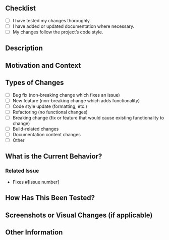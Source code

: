 ## Checklist
- [ ] I have tested my changes thoroughly.
- [ ] I have added or updated documentation where necessary.
- [ ] My changes follow the project’s code style.

## Description
<!-- Provide a summary of the changes, including any fixed issues and required dependencies. Specify the environment if relevant. -->


## Motivation and Context
<!-- Why is this change required? What problem does it solve or what benefit does it provide? -->


## Types of Changes
<!-- What types of changes does your code introduce? Put an `x` in all the boxes that apply: -->

- [ ] Bug fix (non-breaking change which fixes an issue)
- [ ] New feature (non-breaking change which adds functionality)
- [ ] Code style update (formatting, etc.)
- [ ] Refactoring (no functional changes)
- [ ] Breaking change (fix or feature that would cause existing functionality to change)
  <!-- If breaking change, describe how existing functionality is affected -->
- [ ] Build-related changes
- [ ] Documentation content changes
- [ ] Other

## What is the Current Behavior?
<!-- Describe the current behavior you are modifying, or link to a relevant issue. -->


### Related Issue
- Fixes #[issue number]


## How Has This Been Tested?
<!-- Describe how you tested your changes, including the platforms tested (e.g., macOS arm64, Windows x86_64). -->


## Screenshots or Visual Changes (if applicable)
<!-- Include screenshots, GIFs, or other visuals if this PR affects the UI or visual output. -->


## Other Information
<!-- Any additional information relevant to this PR -->


